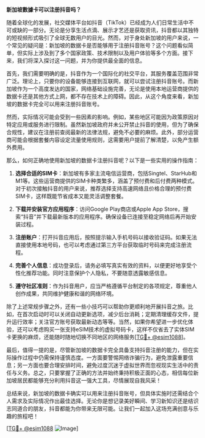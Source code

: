 **新加坡數據卡可以注册抖音吗？**

随着全球化的发展，社交媒体平台如抖音（TikTok）已经成为人们日常生活中不可或缺的一部分。无论是分享生活点滴、展示才艺还是获取资讯，抖音都以其独特的短视频形式吸引了全球无数用户的目光。然而，对于身处新加坡的用户来说，一个常见的疑问是：新加坡的数据卡是否能够用于注册抖音账号？这个问题看似简单，但实际上涉及到了多个国家政策、技术限制以及用户体验等多个方面。接下来，我们将深入探讨这一问题，并为你提供最全面的信息。

首先，我们需要明确的是，抖音作为一个国际化的社交平台，其服务覆盖范围非常广泛。理论上，只要你的设备能够连接到互联网，就可以尝试注册抖音账号。而新加坡作为一个高度发达的国家，网络基础设施完善，无论是使用本地运营商提供的数据卡还是其他方式上网，都不存在技术上的障碍。因此，从这个角度来看，新加坡的数据卡完全可以用来注册抖音账号。

然而，实际情况可能会受到一些因素的影响。例如，某些地区可能因为政策原因对特定应用或服务进行限制。虽然新加坡政府并未公开禁止抖音的使用，但为了确保合规性，建议在注册前查阅最新的法律法规，避免不必要的麻烦。此外，部分运营商可能会根据套餐内容设定流量使用规则，这需要用户提前了解清楚，以免产生额外费用。

那么，如何正确地使用新加坡的数据卡注册抖音呢？以下是一些实用的操作指南：

1. **选择合适的SIM卡**：新加坡有多家主流电信运营商，包括Singtel、StarHub和M1等。这些运营商提供的SIM卡种类繁多，涵盖了预付费和后付费两种模式。对于初次接触抖音的用户来说，推荐选择支持高速网络且价格合理的预付费SIM卡，这样既能节省成本又能灵活调整套餐。

2. **下载并安装官方应用程序**：访问Google Play商店或Apple App Store，搜索“抖音”并下载最新版本的应用程序。确保设备已连接至稳定网络后再开始安装过程。

3. **注册账户**：打开抖音应用后，按照提示输入手机号码以接收验证码。如果无法直接使用本地号码，也可以考虑通过第三方平台获取临时号码来完成注册流程。

4. **完善个人信息**：成功登录后，请务必填写真实有效的资料，以便更好地享受个性化推荐功能。同时注意保护个人隐私，不要随意透露敏感信息。

5. **遵守社区准则**：作为抖音用户，应当严格遵循平台制定的各项规定，尊重他人创作成果，共同维护健康和谐的网络环境。

除了上述常规步骤之外，还有一些小技巧可以帮助你更顺利地开展抖音之旅。比如，在首次启动时可以关闭自动更新选项，减少后台消耗；定期清理缓存文件，提升运行效率；关注官方账号获取最新动态等等。当然，如果你希望进一步优化体验，还可以考虑购买一张支持eSIM技术的虚拟号码卡，这样不仅省去了实体SIM卡更换的麻烦，还能随时随地切换不同地区的网络服务[[TG💪+ @esim1088](https://t.me/s/esim1088)]。

最后，值得一提的是，尽管新加坡的数据卡完全具备支持抖音注册的能力，但在实际操作过程中仍需保持谨慎态度。一方面要警惕网络诈骗行为，避免泄露重要信息；另一方面也要合理安排时间，避免过度沉迷于虚拟世界而忽视现实生活中的责任与义务。总之，只要掌握了正确的方法并始终秉持积极正面的心态，相信每位新加坡居民都能够充分利用抖音这一强大工具，尽情展现自我风采！

总结来说，新加坡的数据卡确实可以用来注册抖音账号，但具体实施时还需结合个人需求及实际情况作出最佳选择。无论你是想记录美好瞬间、学习新知识还是结识志同道合的朋友，抖音都能为你带来无限可能。让我们一起加入这场充满创意与乐趣的旅程吧！

[[TG💪+ @esim1088](https://t.me/s/esim1088) ![Image](https://i.postimg.cc/4NQfJmqS/Snipaste-2025-05-13-00-14-12.png)]